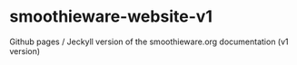 # smoothieware-website-v1
Github pages / Jeckyll version of the smoothieware.org documentation (v1 version)
